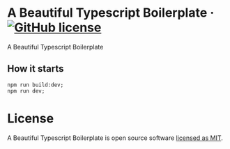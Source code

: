 # A Beautiful Typescript Boilerplate &middot; [![GitHub license](https://img.shields.io/badge/license-MIT-blue.svg)](https://github.com/valeriogiocondi/reactitude/blob/master/LICENSE)
A Beautiful Typescript Boilerplate


## How it starts

```
npm run build:dev;
npm run dev;
```


# License

A Beautiful Typescript Boilerplate is open source software [licensed as MIT](https://github.com/valeriogiocondi/typescript-boilerplate/blob/main/LICENSE). 
